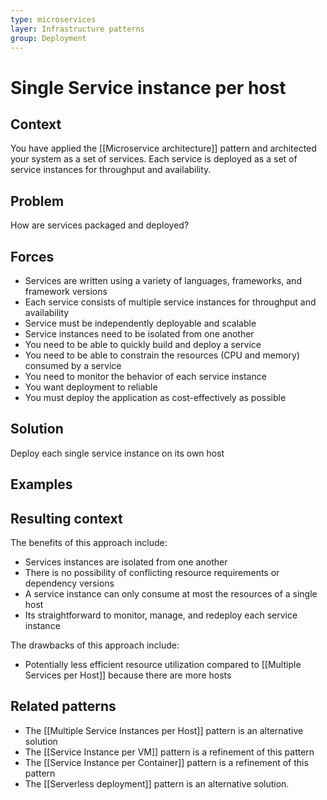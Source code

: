 ```yaml
---
type: microservices
layer: Infrastructure patterns
group: Deployment
---
```

# Single Service instance per host

## Context

You have applied the [[Microservice architecture]] pattern and architected your system as a set of services. Each service is deployed as a set of service instances for throughput and availability.

## Problem

How are services packaged and deployed?

## Forces

- Services are written using a variety of languages, frameworks, and framework versions
- Each service consists of multiple service instances for throughput and availability
- Service must be independently deployable and scalable
- Service instances need to be isolated from one another
- You need to be able to quickly build and deploy a service
- You need to be able to constrain the resources (CPU and memory) consumed by a service
- You need to monitor the behavior of each service instance
- You want deployment to reliable
- You must deploy the application as cost-effectively as possible

## Solution

Deploy each single service instance on its own host

## Examples

## Resulting context

The benefits of this approach include:
- Services instances are isolated from one another
- There is no possibility of conflicting resource requirements or dependency versions
- A service instance can only consume at most the resources of a single host
- Its straightforward to monitor, manage, and redeploy each service instance

The drawbacks of this approach include:
- Potentially less efficient resource utilization compared to [[Multiple Services per Host]] because there are more hosts

## Related patterns

- The [[Multiple Service Instances per Host]] pattern is an alternative solution
- The [[Service Instance per VM]] pattern is a refinement of this pattern
- The [[Service Instance per Container]] pattern is a refinement of this pattern
- The [[Serverless deployment]] pattern is an alternative solution.
